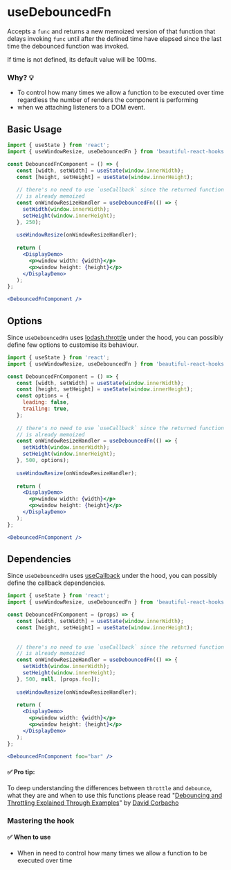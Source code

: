 # useDebouncedFn

Accepts a `func` and returns a new memoized version of that function that delays invoking `func` until after the defined 
time have elapsed since the last time the debounced function was invoked.

If time is not defined, its default value will be 100ms.

### Why? 💡

- To control how many times we allow a function to be executed over time regardless the number of renders the component 
is performing
- when we attaching listeners to a DOM event.

## Basic Usage

```jsx harmony
import { useState } from 'react'; 
import { useWindowResize, useDebouncedFn } from 'beautiful-react-hooks'; 

const DebouncedFnComponent = () => {
   const [width, setWidth] = useState(window.innerWidth);
   const [height, setHeight] = useState(window.innerHeight);
   
   // there's no need to use `useCallback` since the returned function 
   // is already memoized
   const onWindowResizeHandler = useDebouncedFn(() => {
     setWidth(window.innerWidth);
     setHeight(window.innerHeight);
   }, 250);
   
   useWindowResize(onWindowResizeHandler);
      
   return (
     <DisplayDemo>
       <p>window width: {width}</p>
       <p>window height: {height}</p>
     </DisplayDemo>
   );
};

<DebouncedFnComponent />
```

## Options

Since `useDebouncedFn` uses [lodash.throttle](https://www.npmjs.com/package/lodash.throttle) 
under the hood, you can possibly define few options to customise its behaviour.

```jsx harmony
import { useState } from 'react'; 
import { useWindowResize, useDebouncedFn } from 'beautiful-react-hooks'; 

const DebouncedFnComponent = () => {
   const [width, setWidth] = useState(window.innerWidth);
   const [height, setHeight] = useState(window.innerHeight);
   const options = {
     leading: false,
     trailing: true,
   };
   
   // there's no need to use `useCallback` since the returned function 
   // is already memoized
   const onWindowResizeHandler = useDebouncedFn(() => {
     setWidth(window.innerWidth);
     setHeight(window.innerHeight);
   }, 500, options);
   
   useWindowResize(onWindowResizeHandler);
      
   return (
     <DisplayDemo>
       <p>window width: {width}</p>
       <p>window height: {height}</p>
     </DisplayDemo>
   );
};

<DebouncedFnComponent />
```

## Dependencies

Since `useDebouncedFn` uses [useCallback](https://reactjs.org/docs/hooks-reference.html#usecallback) 
under the hood, you can possibly define the callback dependencies.

```jsx harmony
import { useState } from 'react'; 
import { useWindowResize, useDebouncedFn } from 'beautiful-react-hooks'; 

const DebouncedFnComponent = (props) => {
   const [width, setWidth] = useState(window.innerWidth);
   const [height, setHeight] = useState(window.innerHeight);
   
   
   // there's no need to use `useCallback` since the returned function 
   // is already memoized
   const onWindowResizeHandler = useDebouncedFn(() => {
     setWidth(window.innerWidth);
     setHeight(window.innerHeight);
   }, 500, null, [props.foo]);
   
   useWindowResize(onWindowResizeHandler);
      
   return (
     <DisplayDemo>
       <p>window width: {width}</p>
       <p>window height: {height}</p>
     </DisplayDemo>
   );
};

<DebouncedFnComponent foo="bar" />
```

#### ✅ Pro tip:

To deep understanding the differences between `throttle` and `debounce`, what they are and when to use this functions 
please read "[Debouncing and Throttling Explained Through Examples](https://css-tricks.com/debouncing-throttling-explained-examples/)"
by [David Corbacho](https://twitter.com/dcorbacho)


### Mastering the hook

#### ✅ When to use
 
- When in need to control how many times we allow a function to be executed over time

